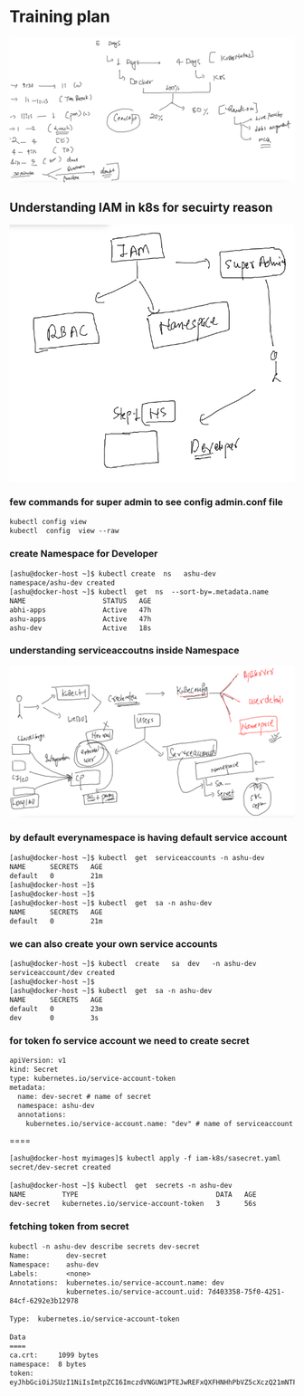 # Training plan 

<img src="plan.png">

## Understanding IAM in k8s for secuirty reason 

<img src="iam.png">

### few commands for super admin to see config admin.conf file 

```
kubectl config view 
kubectl  config  view --raw 
```

### create Namespace for Developer 

```
[ashu@docker-host ~]$ kubectl create  ns   ashu-dev 
namespace/ashu-dev created
[ashu@docker-host ~]$ kubectl  get  ns  --sort-by=.metadata.name 
NAME                   STATUS   AGE
abhi-apps              Active   47h
ashu-apps              Active   47h
ashu-dev               Active   18s

```

### understanding serviceaccoutns inside Namespace 

<img src="sa.png">

### by default everynamespace is having default service account 

```
[ashu@docker-host ~]$ kubectl  get  serviceaccounts -n ashu-dev 
NAME      SECRETS   AGE
default   0         21m
[ashu@docker-host ~]$ 
[ashu@docker-host ~]$ 
[ashu@docker-host ~]$ kubectl  get  sa -n ashu-dev 
NAME      SECRETS   AGE
default   0         21m

```

### we can also create your own service accounts 

```
[ashu@docker-host ~]$ kubectl  create   sa  dev   -n ashu-dev 
serviceaccount/dev created
[ashu@docker-host ~]$ 
[ashu@docker-host ~]$ kubectl  get  sa -n ashu-dev 
NAME      SECRETS   AGE
default   0         23m
dev       0         3s
```

### for token fo service account we need to create secret 

```
apiVersion: v1
kind: Secret
type: kubernetes.io/service-account-token
metadata:
  name: dev-secret # name of secret 
  namespace: ashu-dev 
  annotations:
    kubernetes.io/service-account.name: "dev" # name of serviceaccount 
```

====

```
[ashu@docker-host myimages]$ kubectl apply -f iam-k8s/sasecret.yaml 
secret/dev-secret created

[ashu@docker-host ~]$ kubectl  get  secrets -n ashu-dev 
NAME         TYPE                                  DATA   AGE
dev-secret   kubernetes.io/service-account-token   3      56s
```

### fetching token from secret 

```
kubectl -n ashu-dev describe secrets dev-secret 
Name:         dev-secret
Namespace:    ashu-dev
Labels:       <none>
Annotations:  kubernetes.io/service-account.name: dev
              kubernetes.io/service-account.uid: 7d403358-75f0-4251-84cf-6292e3b12978

Type:  kubernetes.io/service-account-token

Data
====
ca.crt:     1099 bytes
namespace:  8 bytes
token:      eyJhbGciOiJSUzI1NiIsImtpZCI6ImczdVNGUW1PTEJwREFxQXFHNHhPbVZ5cXczQ21mNTFQa25OZ2JXNjVvdmsifQ.eyJpc3MiOiJrdWJlcm5ldGVzL3NlcnZpY2VhY2NvdW50Iiwia3ViZXJuZXRlcy5pby9zZXJ2aWNlYWNjb3VudC9uYW1lc3BhY2UiOiJhc2h1LWRldiIsImt1YmVybmV0ZXMuaW8vc2VydmljZWFjY291bnQvc2VjcmV0Lm5hbWUiOiJkZXYtc2VjcmV0Iiwia3ViZXJuZXRlcy5pby9z
```



